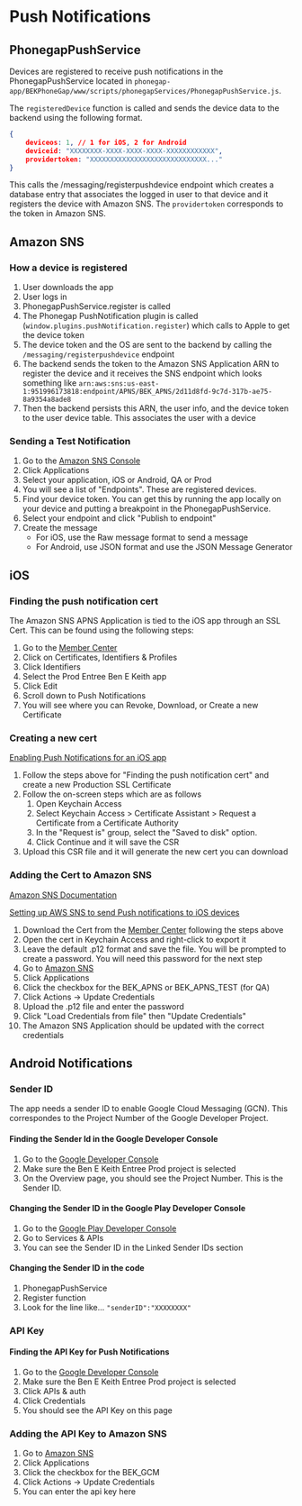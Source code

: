 # Push Notifications

## PhonegapPushService

Devices are registered to receive push notifications in the PhonegapPushService located in ```phonegap-app/BEKPhoneGap/www/scripts/phonegapServices/PhonegapPushService.js```.

The ```registeredDevice``` function is called and sends the device data to the backend using the following format.
 
```json
{
    deviceos: 1, // 1 for iOS, 2 for Android
    deviceid: "XXXXXXXX-XXXX-XXXX-XXXX-XXXXXXXXXXXX",
    providertoken: "XXXXXXXXXXXXXXXXXXXXXXXXXXXXX..."
}
```

This calls the /messaging/registerpushdevice endpoint which creates a database entry that associates the logged in user to that device and it registers the device with Amazon SNS. The ```providertoken``` corresponds to the token in Amazon SNS.

## Amazon SNS

### How a device is registered

1. User downloads the app
2. User logs in
3. PhonegapPushService.register is called
4. The Phonegap PushNotification plugin is called (`window.plugins.pushNotification.register`) which calls to Apple to get the device token
5. The device token and the OS are sent to the backend by calling the `/messaging/registerpushdevice` endpoint
6. The backend sends the token to the Amazon SNS Application ARN to register the device and it receives the SNS endpoint which looks something like `arn:aws:sns:us-east-1:951996173818:endpoint/APNS/BEK_APNS/2d11d8fd-9c7d-317b-ae75-8a9354a8ade8`
7. Then the backend persists this ARN, the user info, and the device token to the user device table. This associates the user with a device

### Sending a Test Notification

1. Go to the [Amazon SNS Console](https://951996173818.signin.aws.amazon.com/console)
2. Click Applications
3. Select your application, iOS or Android, QA or Prod
4. You will see a list of "Endpoints". These are registered devices.
5. Find your device token. You can get this by running the app locally on your device and putting a breakpoint in the PhonegapPushService.
6. Select your endpoint and click "Publish to endpoint"
7. Create the message
    - For iOS, use the Raw message format to send a message
    - For Android, use JSON format and use the JSON Message Generator

## iOS

### Finding the push notification cert

The Amazon SNS APNS Application is tied to the iOS app through an SSL Cert. This can be found using the following steps:

1. Go to the [Member Center](developer.apple.com/membercenter)
2. Click on Certificates, Identifiers & Profiles
3. Click Identifiers
4. Select the Prod Entree Ben E Keith app
5. Click Edit
6. Scroll down to Push Notifications
7. You will see where you can Revoke, Download, or Create a new Certificate

### Creating a new cert

[Enabling Push Notifications for an iOS app](http://www.adventuresofanentrepreneur.net/creating-a-mobile-appsgames-company/enabling-push-notifications-for-an-ios-app)

1. Follow the steps above for "Finding the push notification cert" and create a new Production SSL Certificate    
2. Follow the on-screen steps which are as follows
    1. Open Keychain Access
    2. Select Keychain Access >  Certificate Assistant > Request a Certificate from a Certificate Authority
    3. In the "Request is" group, select the "Saved to disk" option.
    4. Click Continue and it will save the CSR
3. Upload this CSR file and it will generate the new cert you can download

### Adding the Cert to Amazon SNS

[Amazon SNS Documentation](http://docs.aws.amazon.com/sns/latest/dg/mobile-push-apns.html)

[Setting up AWS SNS to send Push notifications to iOS devices](http://www.adventuresofanentrepreneur.net/creating-a-mobile-appsgames-company/setting-up-aws-sns-to-send-push-notifications-to-ios-devices)

1. Download the Cert from the [Member Center](developer.apple.com/membercenter) following the steps above
2. Open the cert in Keychain Access and right-click to export it
3. Leave the default .p12 format and save the file. You will be prompted to create a password. You will need this password for the next step
4. Go to [Amazon SNS](https://951996173818.signin.aws.amazon.com/console)
5. Click Applications
6. Click the checkbox for the BEK_APNS or BEK_APNS_TEST (for QA)
7. Click Actions -> Update Credentials
8. Upload the .p12 file and enter the password
9. Click "Load Credentials from file" then "Update Credentials"
10. The Amazon SNS Application should be updated with the correct credentials

## Android Notifications

### Sender ID 

The app needs a sender ID to enable Google Cloud Messaging (GCN). This correspondes to the Project Number of the Google Developer Project. 

#### Finding the Sender Id in the Google Developer Console

1. Go to the [Google Developer Console](http://console.developers.google.com)
2. Make sure the Ben E Keith Entree Prod project is selected
3. On the Overview page, you should see the Project Number. This is the Sender ID.

#### Changing the Sender ID in the Google Play Developer Console

1. Go to the [Google Play Developer Console](https://play.google.com/apps/publish/)
2. Go to Services & APIs
3. You can see the Sender ID in the Linked Sender IDs section

#### Changing the Sender ID in the code

1. PhonegapPushService
2. Register function
3. Look for the line like... ```"senderID":"XXXXXXXX"```

### API Key

#### Finding the API Key for Push Notifications

1. Go to the [Google Developer Console](http://console.developers.google.com)
2. Make sure the Ben E Keith Entree Prod project is selected
3. Click APIs & auth
4. Click Credentials
5. You should see the API Key on this page

### Adding the API Key to Amazon SNS

1. Go to [Amazon SNS](https://951996173818.signin.aws.amazon.com/console)
2. Click Applications
3. Click the checkbox for the BEK_GCM
4. Click Actions -> Update Credentials
5. You can enter the api key here
